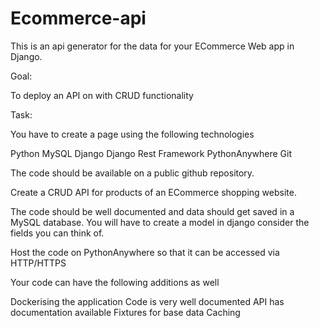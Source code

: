 # Ecommerce-api
This is an api generator for the data for your ECommerce Web app in Django.

Goal:

To deploy an API on with CRUD functionality


Task:

You have to create a page using the following technologies

Python
MySQL
Django
Django Rest Framework
PythonAnywhere
Git

The code should be available on a public github repository.

Create a CRUD API for products of an ECommerce shopping website.

The code should be well documented and data should get saved in a MySQL database. You will have to create a model in django consider the fields you can think of.


Host the code on PythonAnywhere so that it can be accessed via HTTP/HTTPS


Your code can have the following additions as well

Dockerising the application
Code is very well documented
API has documentation available
Fixtures for base data
Caching
